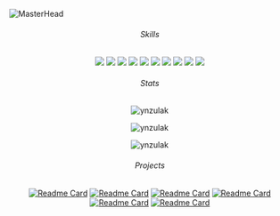 ![MasterHead](https://i.pinimg.com/originals/ca/26/2e/ca262e0354eea311c41134c3e4bc3bc2.gif)
<div id="header" align="center">

 ###### Skills
  
  <p>
    <img src="https://img.shields.io/badge/-HTML-1b2638?style=flat-square&logo=html5&logoColor=4fa0b0"/>   
    <img src="https://img.shields.io/badge/-CSS-1b2638?style=flat-square&logo=css3&logoColor=4fa0b0"/>   
    <img src="https://img.shields.io/badge/-Sass-1b2638?style=flat-square&logo=sass&logoColor=4fa0b0"/>   
    <img src="https://img.shields.io/badge/-JavaScript-1b2638?style=flat-square&logo=javascript&logoColor=4fa0b0"/>   
    <img src="https://img.shields.io/badge/-TypeScript-1b2638?style=flat-square&logo=typescript&logoColor=4fa0b0"/>   
    <img src="https://img.shields.io/badge/-React-1b2638?style=flat-square&logo=react&logoColor=4fa0b0"/>   
    <img src="https://img.shields.io/badge/-Git-1b2638?style=flat-square&logo=git&logoColor=4fa0b0"/>   
    <img src="https://img.shields.io/badge/-Next.js-1b2638?style=flat-square&logo=nextjs&logoColor=4fa0b0"/>   
    <img src="https://img.shields.io/badge/-REST-API-1b2638?style=flat-square&logo=&logoColor=4fa0b0"/>   
    <img src="https://img.shields.io/badge/-Bootstrap-1b2638?style=flat-square&logo=bootstrap&logoColor=4fa0b0"/>   
   </p>

  ###### Stats

<img src="https://komarev.com/ghpvc/?username=ynzulak&label=Profile%20views&color=4fa0b0&style=flat" alt="ynzulak" />
<p><img align="center" src="https://github-readme-stats.vercel.app/api/top-langs?username=ynzulak&show_icons=true&theme=dark&title_color=4fa0b0&text_color=ffffff&bg_color=151515&locale=en&layout=compact" alt="ynzulak" /></p>
<p><img align="center" src="https://github-readme-streak-stats.herokuapp.com/?user=ynzulak&theme=dark" alt="ynzulak" /></p>

  ###### Projects
  
  [![Readme Card](https://github-readme-stats.vercel.app/api/pin/?username=ynzulak&repo=Electronic-potencial-rtv-website&bg_color=0C0B0B&title_color=4fa0b0&text_color=DBD6CB&icon_color=4fa0b0)](https://github.com/ynzulak/Electronic-potencial-rtv-website)
  [![Readme Card](https://github-readme-stats.vercel.app/api/pin/?username=ynzulak&repo=niemcu-video&bg_color=0C0B0B&title_color=4fa0b0&text_color=DBD6CB&icon_color=4fa0b0)](https://github.com/ynzulak/niemcu-video)
  [![Readme Card](https://github-readme-stats.vercel.app/api/pin/?username=ynzulak&repo=dog-age-calculator&bg_color=0C0B0B&title_color=4fa0b0&text_color=DBD6CB&icon_color=4fa0b0)](https://github.com/ynzulak/dog-age-calculator)
  [![Readme Card](https://github-readme-stats.vercel.app/api/pin/?username=ynzulak&repo=voicegpt&bg_color=0C0B0B&title_color=4fa0b0&text_color=DBD6CB&icon_color=4fa0b0)](https://github.com/ynzulak/voicegpt)
  [![Readme Card](https://github-readme-stats.vercel.app/api/pin/?username=ynzulak&repo=RankRiddler&bg_color=0C0B0B&title_color=4fa0b0&text_color=DBD6CB&icon_color=4fa0b0)](https://github.com/ynzulak/RankRiddler)
  [![Readme Card](https://github-readme-stats.vercel.app/api/pin/?username=ynzulak&repo=TechCreators&bg_color=0C0B0B&title_color=4fa0b0&text_color=DBD6CB&icon_color=4fa0b0)](https://github.com/ynzulak/TechCreators)
</div>

